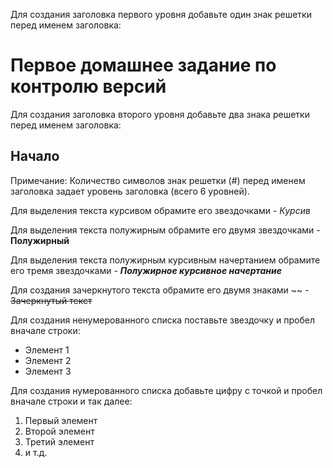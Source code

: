 Для создания заголовка первого уровня добавьте один знак решетки перед именем заголовка:
# Первое домашнее задание по контролю версий 

Для создания заголовка второго уровня добавьте два знака решетки перед именем заголовка:
## Начало

Примечание: Количество символов знак решетки (#) перед именем заголовка задает уровень заголовка (всего 6 уровней).

Для выделения текста курсивом обрамите его звездочками - *Курсив*

Для выделения текста полужирным обрамите его двумя звездочками - **Полужирный**

Для выделения текста полужирным курсивным начертанием обрамите его тремя звездочками - ***Полужирное курсивное начертание***

Для создания зачеркнутого текста обрамите его двумя знаками ~~ - ~~Зачеркнутый текст~~

Для создания ненумерованного списка поставьте звездочку и пробел вначале строки:
* Элемент 1
* Элемент 2
* Элемент 3

Для создания нумерованного списка добавьте цифру с точкой и пробел вначале строки и так далее:
1. Первый элемент
2. Второй элемент
3. Третий элемент
4. и т.д.

